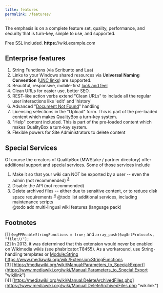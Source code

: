 ```yaml
---
title: features
permalink: /features/
---
```


The emphasis is on a complete feature set, quality, performance, and security that is turn-key, simple to use, and supported.


Free SSL included. **https**://wiki.example.com


Enterprise features
-------------------

1. String Functions (via Scribunto and Lua)
1. Links to your Windows shared resources via **Universal Naming Convention** ([UNC links](https://mediawiki.org/wiki/UNC_links)) are supported.
1. Beautiful, responsive, mobile-first [look and feel](/look_and_feel)
1. Clean URLs for easier use, better SEO.
1. REST-like action verbs extend "Clean URLs" to include all the regular user interactions like 'edit' and 'history'
1. Advanced "[Document Not Found](https://freephile.com/wiki/404)" handling
1. Licensing selections in the "Upload" form. This is part of the pre-loaded content which makes QualityBox a turn-key system.
1. "Help" content included. This is part of the pre-loaded content which makes QualityBox a turn-key system.
1. Flexible powers for Site Administrators to delete content


Special Services
----------------

Of course the creators of QualityBox (MWStake / partner directory) offer additional support and special services. Some of those services include

1. Make it so that your wiki can NOT be exported by a user -- even the admin (not recommended) <sup>[3](#footnote3)</sup>
1. Disable the API (not recommended)
1. Delete archived files -- either due to sensitive content, or to reduce disk space requirements <sup>[4](#footnote4)</sup>
@todo list additional services, including maintenance scripts  
@todo add multi-lingual wiki features (language pack)  

Footnotes
---------

<a name="footnote1">[1]</a> `$wgPFEnableStringFunctions = true;` and `array_push($wgUrlProtocols, "file://");`  
<a name="footnote2">[2]</a> In 2013, it was determined that this extension would never be enabled on Wikimedia wikis (see phabricator:T8455). As a workaround, use String-handling templates or [Module:String](https://freephile.org/wiki/Module:String)  <https://www.mediawiki.org/wiki/Extension:StringFunctions>  
<a name="footnote3">[3]</a> [https://mediawiki.org/wiki/Manual:Parameters_to_Special:Export](https://www.mediawiki.org/wiki/Manual:Parameters_to_Special:Export "wikilink")  
<a name="footnote4">[4]</a> [https://mediawiki.org/wiki/Manual:DeleteArchivedFiles.php](https://www.mediawiki.org/wiki/Manual:DeleteArchivedFiles.php "wikilink")  